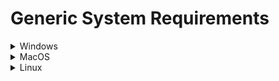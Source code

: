 <!--Title start

# Hardware requirements template

This template is licensed under the MIT license (https://choosealicense.com/licenses/mit/).

The MIT License is a permissive open-source license that allows you to use this template for any purpose, including commercial purposes, as long as you include a copy of the license and retain the copyright notice. You can also modify and distribute the template, as long as you include the same license and copyright notice as the original template. You are not required to share your modifications or derivative works with others. You are free to use this template in your own projects without any limitations.

Title end-->

<!--Start template-->

# Generic System Requirements

<details>
<summary>Windows</summary>
<br>

### Minimum

**Operating system:** `{Required OS}`
**Processor:** `{Processor}`
**Memory:** `{number} GB RAM`
**Graphics card:** `{Graphics card}`
**Network:** `{Network}`
**Available storage:** `{number} GB Storage`

---

### Recommended

**Operating system:** `{Required OS}`
**Processor:** `{Processor}`
**Memory:** `{number} GB RAM`
**Graphics card:** `{Graphics card}`
**Network:** `{Network}`
**Available storage:** `{number} GB Storage`

</details>

<details>
<summary>MacOS</summary>
<br>

### Minimum

**Operating system:** `{Required OS}`
**Processor:** `{Processor}`
**Memory:** `{number} GB RAM`
**Graphics card:** `{Graphics card}`
**Network:** `{Network}`
**Available storage:** `{number} GB Storage`

---

### Recommended

**Operating system:** `{Required OS}`
**Processor:** `{Processor}`
**Memory:** `{number} GB RAM`
**Graphics card:** `{Graphics card}`
**Network:** `{Network}`
**Available storage:** `{number} GB Storage`

</details>

<details>
<summary>Linux</summary>
<br>

### Minimum

**Operating system:** `{Required OS}`
**Processor:** `{Processor}`
**Memory:** `{number} GB RAM`
**Graphics card:** `{Graphics card}`
**Network:** `{Network}`
**Available storage:** `{number} GB Storage`

---

### Recommended

**Operating system:** `{Required OS}`
**Processor:** `{Processor}`
**Memory:** `{number} GB RAM`
**Graphics card:** `{Graphics card}`
**Network:** `{Network}`
**Available storage:** `{number} GB Storage`

</details>

<!--End template-->
